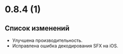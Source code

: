 # 0.8.4 (1)

## Список изменений

- Улучшена производительность.
- Исправлена ошибка декодирования SFX на iOS.
